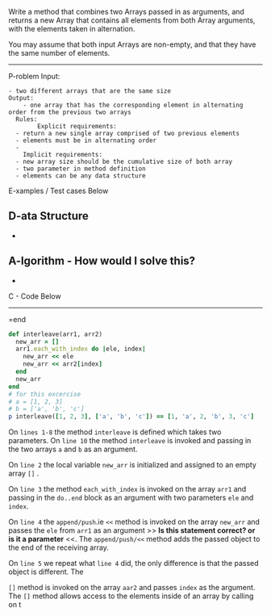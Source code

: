 Write a method that combines two Arrays passed in as arguments, and returns a
new Array that contains all elements from both Array arguments, with the
elements taken in alternation.

You may assume that both input Arrays are non-empty, and that they have the same
number of elements.

*******************************************************************************
P-roblem
  Input:

    - two different arrays that are the same size
    Output:
        - one array that has the corresponding element in alternating order from the previous two arrays
      Rules:
            Explicit requirements:
      - return a new single array comprised of two previous elements
      - elements must be in alternating order
      -
        Implicit requirements:
      - new array size should be the cumulative size of both array
      - two parameter in method definition
      - elements can be any data structure

E-xamples / Test cases Below

D-ata Structure
  -
  -

A-lgorithm - How would I solve this?
  -
  -
C - Code Below

*******************************************************************************
=end

```ruby class:"lineNo"
def interleave(arr1, arr2)
  new_arr = []
  arr1.each_with_index do |ele, index|
    new_arr << ele
    new_arr << arr2[index]
  end
  new_arr
end
# for this excercise
# a = [1, 2, 3]
# b = ['a', 'b', 'c']
p interleave([1, 2, 3], ['a', 'b', 'c']) == [1, 'a', 2, 'b', 3, 'c']
```

On `lines 1-8` the method `interleave` is defined which takes two parameters. On `line 10` the method `interleave` is invoked and passing in the two arrays `a` and `b` as an argument. 

On `line 2`  the local variable `new_arr` is initialized and assigned to an empty array `[]` .

On `line 3` the method `each_with_index` is invoked on the array `arr1` and passing in the `do..end` block as an argument with two parameters `ele` and `index`.

On `line 4` the `append/push`.ie `<<` method is invoked on the array `new_arr` and passes the `ele` from `arr1` as an argument >> **Is this statement correct? or is it a parameter** <<. The `append/push/<<` method adds the passed object to the end of the receiving array.

On `line 5` we repeat what `line 4` did, the only difference is that the passed object is different. The

`[]` method is invoked on the array `aar2` and passes `index` as the argument. The `[]` method allows access to the elements inside of an array by calling on t 



























